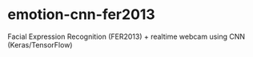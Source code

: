 # emotion-cnn-fer2013
Facial Expression Recognition (FER2013) + realtime webcam using CNN (Keras/TensorFlow)
